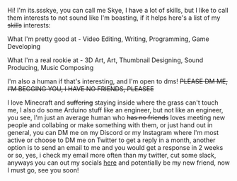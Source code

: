 Hi! I'm its.ssskye, you can call me Skye, I have a lot of skills, but I like to call them interests to not sound like I'm boasting, if it helps here's a list of my ~~skills~~ interests:

What I'm pretty good at - Video Editing, Writing, Programming, Game Developing

What I'm a real rookie at - 3D Art, Art, Thumbnail Designing, Sound Producing, Music Composing

I'm also a human if that's interesting, and I'm open to dms!
~~PLEASE DM ME, I'M BEGGING YOU, I HAVE NO FRIENDS, PLEASEE~~

I love Minecraft and ~~suffering~~ staying inside where the grass can't touch me, I also do some Arduino stuff like an engineer, but not like an engineer, you see, I'm just an average human who ~~has no friends~~ loves meeting new people and collabing or make something with them, or just hand out in general, you can DM me on my Discord or my Instagram where I'm most active or choose to DM me on Twitter to get a reply in a month, another option is to send an email to me and you would get a response in 2 weeks or so, yes, i check my email more often than my twitter, cut some slack, anyways you can out my socials [here](https://itsssskye.carrd.co) and potentially be my new friend, now I must go, see you soon!
